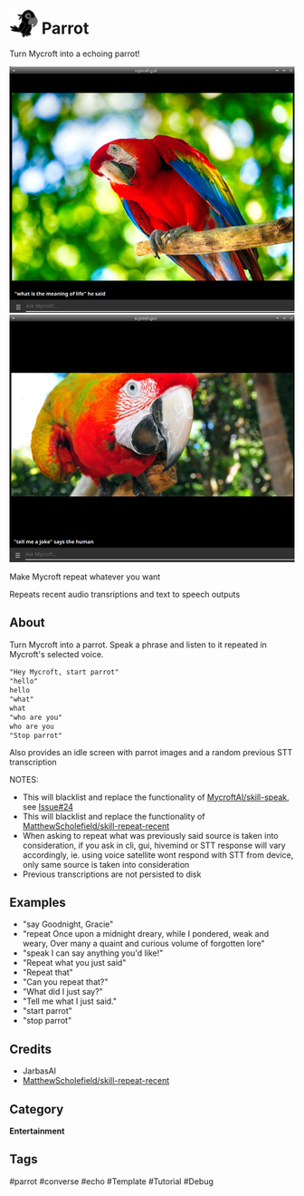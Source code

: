 # <img src='./icon.png' card_color='#40DBB0' width='50' height='50' style='vertical-align:bottom'/> Parrot 

Turn Mycroft into a echoing parrot!

![](./gui.png)
![](./idle.png)

Make Mycroft repeat whatever you want

Repeats recent audio transriptions and text to speech outputs

## About 

Turn Mycroft into a parrot. Speak a phrase and listen to it repeated in Mycroft's selected voice.

    "Hey Mycroft, start parrot"
    "hello"
    hello
    "what"
    what
    "who are you"
    who are you
    "Stop parrot"

Also provides an idle screen with parrot images and a random previous STT transcription

NOTES: 
- This will blacklist and replace the functionality of [MycroftAI/skill-speak](https://github.com/MycroftAI/skill-speak), see [Issue#24](https://github.com/MycroftAI/skill-speak/issues/24)
- This will blacklist and replace the functionality of [MatthewScholefield/skill-repeat-recent](https://github.com/MatthewScholefield/skill-repeat-recent)
- When asking to repeat what was previously said source is taken into consideration, if you ask in cli, gui, hivemind or STT response will vary accordingly, ie. using voice satellite wont respond with STT from device, only same source is taken into consideration
- Previous transcriptions are not persisted to disk

## Examples 

* "say Goodnight, Gracie"
* "repeat Once upon a midnight dreary, while I pondered, weak and weary, Over many a quaint and curious volume of forgotten lore"
* "speak I can say anything you'd like!"
* "Repeat what you just said"
* "Repeat that"
* "Can you repeat that?"
* "What did I just say?"
* "Tell me what I just said."
* "start parrot"
* "stop parrot"

## Credits 
- JarbasAl
- [MatthewScholefield/skill-repeat-recent](https://github.com/MatthewScholefield/skill-repeat-recent)

## Category
**Entertainment**

## Tags
#parrot
#converse
#echo
#Template
#Tutorial
#Debug